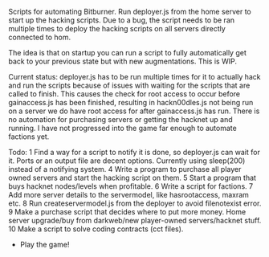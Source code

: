Scripts for automating Bitburner.
Run deployer.js from the home server to start up the hacking scripts. Due to a bug, the script needs to be ran multiple times to deploy the hacking scripts on all servers directly connected to hom.

The idea is that on startup you can run a script to fully automatically get back to your previous state but with new augmentations. This is WIP.

Current status: deployer.js has to be run multiple times for it to actually hack and run the scripts because of issues with waiting for the scripts that are called to finish. This causes the check for root access to occur before gainaccess.js has been finished, resulting in hackn00dles.js not being run on a server we do have root access for after gainaccess.js has run. There is no automation for purchasing servers or getting the hacknet up and running. I have not progressed into the game far enough to automate factions yet.

Todo:
1 Find a way for a script to notify it is done, so deployer.js can wait for it. Ports or an output file are decent options. Currently using sleep(200) instead of a notifying system.
4 Write a program to purchase all player owned servers and start the hacking script on them.
5 Start a program that buys hacknet nodes/levels when profitable.
6 Write a script for factions.
7 Add more server details to the servermodel, like hasrootaccess, maxram etc.
8 Run createservermodel.js from the deployer to avoid filenotexist error.
9 Make a purchase script that decides where to put more money. Home server upgrade/buy from darkweb/new player-owned servers/hacknet stuff.
10 Make a script to solve coding contracts (cct files).
* Play the game!